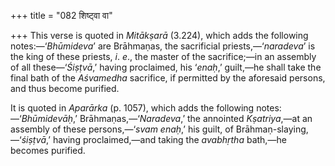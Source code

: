 +++
title = "082 शिष्ट्वा वा"

+++
This verse is quoted in *Mitākṣarā* (3.224), which adds the following
notes:—‘*Bhūmideva*’ are Brāhmaṇas, the sacrificial
priests,—‘*naradeva*’ is the king of these priests, *i*. *e*., the
master of the sacrifice;—in an assembly of all these—‘*Śiṣṭvā*,’ having
proclaimed, his ‘*enaḥ*,’ guilt,—he shall take the final bath of the
*Aśvamedha* sacrifice, if permitted by the aforesaid persons, and thus
become purified.

It is quoted in *Aparārka* (p. 1057), which adds the following
notes:—‘*Bhūmidevāḥ*,’ Brāhmaṇas,—‘*Naradeva*,’ the annointed
*Kṣatriya*,—at an assembly of these persons,—‘*svam enaḥ*,’ his guilt,
of Brāhmaṇ-slaying,—‘*śiṣṭvā*,’ having proclaimed,—and taking the
*avabhṛtha* bath,—he becomes purified.


